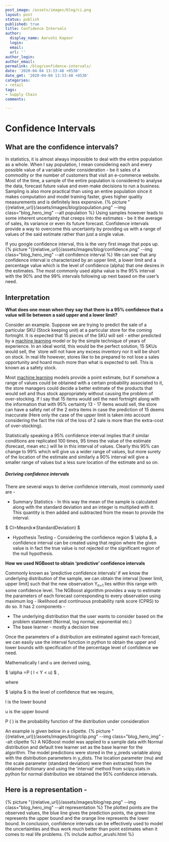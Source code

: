 ```yaml
---
post_image: /assets/images/blog/ci.png
layout: post
status: publish
published: true
title: Confidence Intervals
author:
  display_name: Aarushi Kapoor
  login: 
  email: 
  url: ''
author_login: 
author_email: 
permalink: /blog/confidence-intervals/
date: '2020-04-04 13:33:48 +0530'
date_gmt: '2020-04-04 13:33:48 +0530'
categories:
- retail
tags:
- Supply Chain
comments:

---
```


# Confidence Intervals
## What are the confidence intervals?

In statistics, it is almost always impossible to deal with the entire population as a whole. When I say population, I mean considering each and every possible value of a variable under consideration - be it sales of a commodity or the number of customers that visit an e-commerce website. Most of the time, a sample of the entire population is considered to analyse the data, forecast future value and even make decisions to run a business. Sampling is also more practical than using an entire population since it makes computation and model training faster, gives higher quality measurements and is definitely less expensive. 
{% picture "{{relative_url}}/assets/images/blog/population.png" --img class="blog_hero_img" --alt population %}
Using samples however leads to some inherent uncertainty that creeps into the estimates - be it the average of sales, its variance or even its future forecast. Confidence intervals provide a way to overcome this uncertainty by providing us with a range of values of the said estimate rather than just a single value. 

If you google confidence interval, this is the very first image that pops up.
{% picture "{{relative_url}}/assets/images/blog/confidence.png" --img class="blog_hero_img" --alt confidence interval %}
We can see that any confidence interval is characterized by an upper limit, a lower limit and a percentage value which is the level of confidence (alpha) that one desires in the estimates. The most commonly used alpha value is the 95% interval with the 90% and the 99% intervals following up next based on the user’s need. 

## Interpretation

**What does one mean when they say that there is a 95% confidence that a value will lie between a said upper and a lower limit?**

Consider an example. Suppose we are trying to predict the sale of a particular SKU (Stock keeping unit) at a particular store for the coming fortnight. It is expected that 15 pieces of the SKU will sell - either predicted by a [machine learning](https://www.bluepiit.com/blog/demand-forecasting-solutions-using-machine-learning/) model or by the simple technique of years of experience. In an ideal world, this would be the perfect solution, 15 SKUs would sell, the `store will not have any excess inventory nor it will be short on stock. In real life however, stores like to be prepared to not lose a sales opportunity and hoard much more than what is expected to sell. This is known as a safety stock. 

Most [machine learning](https://www.bluepiit.com/blog/demand-forecasting-solutions-using-machine-learning/) models provide a point estimate, but if somehow a range of values could be obtained with a certain probability associated to it, the store managers could decide a better estimate of the products that would sell and thus stock appropriately without causing the problem of over-stocking. If I say that 15 items would sell the next fortnight along with the information that with 95% certainty 13 - 17 items would sell, the store can have a safety net of the 2 extra items in case the prediction of 15 deems inaccurate (Here only the case of the upper limit is taken into account considering the fact the risk of the loss of 2 sale is more than the extra-cost of over-stocking). 

Statistically speaking a 95% confidence interval implies that if similar conditions are replicated 100 times, 95 times the value of the estimate (forecast, mean etc.)  will lie in this interval of values. Clearly this 95% can change to 99% which will give us a wider range of values, but more surety of the location of the estimate and similarly a 90% interval will give a smaller range of values but a less sure location of the estimate and so on. 

##### Deriving confidence intervals

There are several ways to derive confidence intervals, most commonly used are -



*   Summary Statistics - In this way the mean of the sample is calculated along with the standard deviation and an integer is multiplied with it. This quantity is then added and subtracted from the mean to provide the interval.



$ CI=Mean(k∗StandardDeviation) $





*   Hypothesis Testing - Considering the confidence region $ \alpha $, a confidence interval can be created using that region where the given value is in fact the true value is not rejected or the significant region of the null hypothesis.

**How we used NGBoost to obtain ‘predictive’ confidence intervals**

Commonly known as ‘predictive confidence intervals’ if we know the underlying distribution of the sample, we can obtain the interval [lower limit, upper limit] such that the new observation Y<sub>n+1 </sub> lies within this range with some confidence level. The NGBoost algorithm provides a way to estimate the parameters of each forecast corresponding to every observation using maximum log - likelihood and continuous probability rank score (CPRS)  to do so. It has 2 components - 



*   The underlying distribution that the user wants to consider based on the problem statement (Normal, log normal, exponential etc.)
*   The base learner - mostly a decision tree

Once the parameters of a distribution are estimated against each forecast, we can easily use the interval function in python to obtain the upper and lower bounds with specification of the percentage level of confidence we need. 

Mathematically l and u are derived using, 

$ \alpha =P ( l < Y < u) $
, 

where 

$ \alpha $ is the level of confidence that we require,

l is the lower bound

u  is the upper bound 

P ( ) is the probability function of the distribution under consideration

An example is given below in a clipette.
{% picture "{{relative_url}}/assets/images/blog/clip.png" --img class="blog_hero_img" --alt clipette %}
A NGBoost model was applied to a sample data with Normal distribution and default tree learner set as the base learner for the algorithm. The model predictions were stored in the y_preds variable along with the distribution parameters in y_dists. The location parameter (mu) and the scale parameter (standard deviation) were then extracted from the obtained dictionary and using the ‘interval’ method from scipy.stats in python for normal distribution we obtained the 95% confidence intervals.

## Here is a representation -
{% picture "{{relative_url}}/assets/images/blog/rep.png" --img class="blog_hero_img" --alt representation %}
The plotted points are the observed values, the blue line gives the prediction points, the green line represents the upper bound and the orange line represents the lower bound.
In conclusion, confidence intervals can be effectively used to model the uncertainties and thus work much better than point estimates when it comes to real life problems. 
{% include author_arushi.html %}
